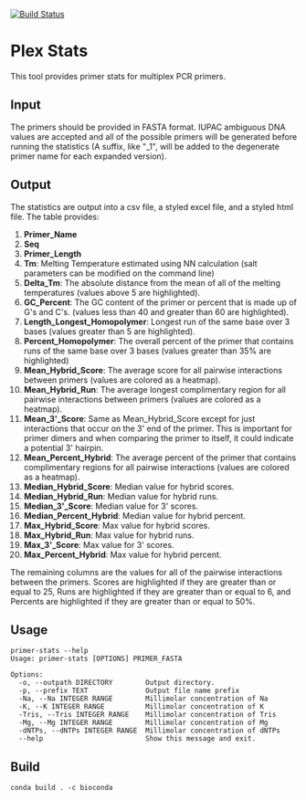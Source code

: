 [![Build Status](https://travis-ci.com/tfursten/flex_stats.svg?branch=master)](https://travis-ci.com/tfursten/flex_stats)

# Plex Stats
This tool provides primer stats for multiplex PCR primers.

## Input
The primers should be provided in FASTA format. IUPAC ambiguous DNA values are accepted and all of the possible primers will be generated before running the statistics (A suffix, like "_1", will be added to the degenerate primer name for each expanded version).

## Output
The statistics are output into a csv file, a styled excel file, and a styled html file. 
The table provides:
1. **Primer_Name**
2. **Seq**
3. **Primer_Length**
4. **Tm**: Melting Temperature estimated using NN calculation (salt parameters can be modified on the command line)
5. **Delta_Tm**: The absolute distance from the mean of all of the melting temperatures (values above 5 are highlighted).
6. **GC_Percent**: The GC content of the primer or percent that is made up of G's and C's. (values less than 40 and greater than 60 are highlighted).
7. **Length_Longest_Homopolymer**: Longest run of the same base over 3 bases (values greater than 5 are highlighted).
8. **Percent_Homopolymer**: The overall percent of the primer that contains runs of the same base over 3 bases (values greater than 35% are highlighted)
9. **Mean_Hybrid_Score**: The average score for all pairwise interactions between primers (values are colored as a heatmap).
10. **Mean_Hybrid_Run**: The average longest complimentary region for all pairwise interactions between primers (values are colored as a heatmap).
11. **Mean_3'_Score**: Same as Mean_Hybrid_Score except for just interactions that occur on the 3' end of the primer. This is important for primer dimers and when comparing the primer to itself, it could indicate a potential 3' hairpin.
12. **Mean_Percent_Hybrid**: The average percent of the primer that contains complimentary regions for all pairwise interactions (values are colored as a heatmap).
13. **Median_Hybrid_Score**: Median value for hybrid scores.
14. **Median_Hybrid_Run**: Median value for hybrid runs.
15. **Median_3'_Score**: Median value for 3' scores.
16. **Median_Percent_Hybrid**: Median value for hybrid percent.
13. **Max_Hybrid_Score**: Max value for hybrid scores.
14. **Max_Hybrid_Run**: Max value for hybrid runs.
15. **Max_3'_Score**: Max value for 3' scores.
16. **Max_Percent_Hybrid**: Max value for hybrid percent.

The remaining columns are the values for all of the pairwise interactions between the primers. Scores are highlighted if they are greater than or equal to 25, Runs are highlighted if they are greater than or equal to 6, and Percents are highlighted if they are greater than or equal to 50%. 

## Usage
```
primer-stats --help            
Usage: primer-stats [OPTIONS] PRIMER_FASTA

Options:
  -o, --outpath DIRECTORY        Output directory.
  -p, --prefix TEXT              Output file name prefix
  -Na, --Na INTEGER RANGE        Millimolar concentration of Na
  -K, --K INTEGER RANGE          Millimolar concentration of K
  -Tris, --Tris INTEGER RANGE    Millimolar concentration of Tris
  -Mg, --Mg INTEGER RANGE        Millimolar concentration of Mg
  -dNTPs, --dNTPs INTEGER RANGE  Millimolar concentration of dNTPs
  --help                         Show this message and exit.
```

## Build
```
conda build . -c bioconda
```









